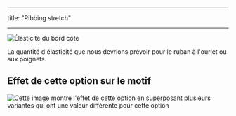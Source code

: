 - - -
title: "Ribbing stretch"
- - -

![Élasticité du bord côte](ribbingstretch.svg)

La quantité d'élasticité que nous devrions prévoir pour le ruban à l'ourlet ou aux poignets.

## Effet de cette option sur le motif

![Cette image montre l'effet de cette option en superposant plusieurs variantes qui ont une valeur différente pour cette option](sven_ribbingstretch_sample.svg "Effect of this option on the pattern")
